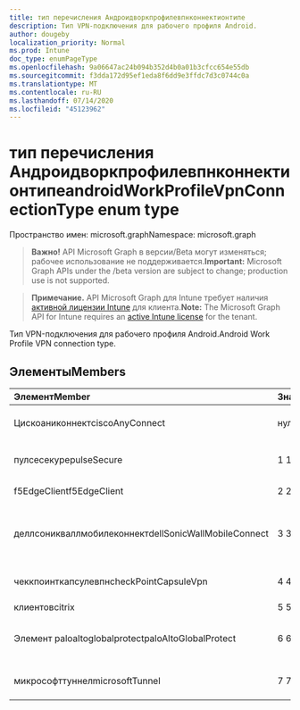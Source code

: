 ```yaml
---
title: тип перечисления Андроидворкпрофилевпнконнектионтипе
description: Тип VPN-подключения для рабочего профиля Android.
author: dougeby
localization_priority: Normal
ms.prod: Intune
doc_type: enumPageType
ms.openlocfilehash: 9a06647ac24b094b352d4b0a01b3cfcc654e55db
ms.sourcegitcommit: f3dda172d95ef1eda8f6dd9e3ffdc7d3c0744c0a
ms.translationtype: MT
ms.contentlocale: ru-RU
ms.lasthandoff: 07/14/2020
ms.locfileid: "45123962"
---
```

# <a name="androidworkprofilevpnconnectiontype-enum-type"></a><span data-ttu-id="34611-103">тип перечисления Андроидворкпрофилевпнконнектионтипе</span><span class="sxs-lookup"><span data-stu-id="34611-103">androidWorkProfileVpnConnectionType enum type</span></span>

<span data-ttu-id="34611-104">Пространство имен: microsoft.graph</span><span class="sxs-lookup"><span data-stu-id="34611-104">Namespace: microsoft.graph</span></span>

> <span data-ttu-id="34611-105">**Важно!** API Microsoft Graph в версии/Beta могут изменяться; рабочее использование не поддерживается.</span><span class="sxs-lookup"><span data-stu-id="34611-105">**Important:** Microsoft Graph APIs under the /beta version are subject to change; production use is not supported.</span></span>

> <span data-ttu-id="34611-106">**Примечание.** API Microsoft Graph для Intune требует наличия [активной лицензии Intune](https://go.microsoft.com/fwlink/?linkid=839381) для клиента.</span><span class="sxs-lookup"><span data-stu-id="34611-106">**Note:** The Microsoft Graph API for Intune requires an [active Intune license](https://go.microsoft.com/fwlink/?linkid=839381) for the tenant.</span></span>

<span data-ttu-id="34611-107">Тип VPN-подключения для рабочего профиля Android.</span><span class="sxs-lookup"><span data-stu-id="34611-107">Android Work Profile VPN connection type.</span></span>

## <a name="members"></a><span data-ttu-id="34611-108">Элементы</span><span class="sxs-lookup"><span data-stu-id="34611-108">Members</span></span>
|<span data-ttu-id="34611-109">Элемент</span><span class="sxs-lookup"><span data-stu-id="34611-109">Member</span></span>|<span data-ttu-id="34611-110">Значение</span><span class="sxs-lookup"><span data-stu-id="34611-110">Value</span></span>|<span data-ttu-id="34611-111">Описание</span><span class="sxs-lookup"><span data-stu-id="34611-111">Description</span></span>|
|:---|:---|:---|
|<span data-ttu-id="34611-112">Цискоаниконнект</span><span class="sxs-lookup"><span data-stu-id="34611-112">ciscoAnyConnect</span></span>|<span data-ttu-id="34611-113">нуль</span><span class="sxs-lookup"><span data-stu-id="34611-113">0</span></span>|<span data-ttu-id="34611-114">Cisco Аниконнект.</span><span class="sxs-lookup"><span data-stu-id="34611-114">Cisco AnyConnect.</span></span>|
|<span data-ttu-id="34611-115">пулсесекуре</span><span class="sxs-lookup"><span data-stu-id="34611-115">pulseSecure</span></span>|<span data-ttu-id="34611-116">1 </span><span class="sxs-lookup"><span data-stu-id="34611-116">1</span></span>|<span data-ttu-id="34611-117">Безопасный импульс.</span><span class="sxs-lookup"><span data-stu-id="34611-117">Pulse Secure.</span></span>|
|<span data-ttu-id="34611-118">f5EdgeClient</span><span class="sxs-lookup"><span data-stu-id="34611-118">f5EdgeClient</span></span>|<span data-ttu-id="34611-119">2 </span><span class="sxs-lookup"><span data-stu-id="34611-119">2</span></span>|<span data-ttu-id="34611-120">Пограничный клиент F5.</span><span class="sxs-lookup"><span data-stu-id="34611-120">F5 Edge Client.</span></span>|
|<span data-ttu-id="34611-121">деллсоникваллмобилеконнект</span><span class="sxs-lookup"><span data-stu-id="34611-121">dellSonicWallMobileConnect</span></span>|<span data-ttu-id="34611-122">3 </span><span class="sxs-lookup"><span data-stu-id="34611-122">3</span></span>|<span data-ttu-id="34611-123">Мобильное подключение Dell Сониквалл.</span><span class="sxs-lookup"><span data-stu-id="34611-123">Dell SonicWALL Mobile Connection.</span></span>|
|<span data-ttu-id="34611-124">чеккпоинткапсулевпн</span><span class="sxs-lookup"><span data-stu-id="34611-124">checkPointCapsuleVpn</span></span>|<span data-ttu-id="34611-125">4 </span><span class="sxs-lookup"><span data-stu-id="34611-125">4</span></span>|<span data-ttu-id="34611-126">Проверка покапсулы VPN.</span><span class="sxs-lookup"><span data-stu-id="34611-126">Check Point Capsule VPN.</span></span>|
|<span data-ttu-id="34611-127">клиентов</span><span class="sxs-lookup"><span data-stu-id="34611-127">citrix</span></span>|<span data-ttu-id="34611-128">5 </span><span class="sxs-lookup"><span data-stu-id="34611-128">5</span></span>|<span data-ttu-id="34611-129">Клиентов</span><span class="sxs-lookup"><span data-stu-id="34611-129">Citrix</span></span>|
|<span data-ttu-id="34611-130">Элемент paloaltoglobalprotect</span><span class="sxs-lookup"><span data-stu-id="34611-130">paloAltoGlobalProtect</span></span>|<span data-ttu-id="34611-131">6 </span><span class="sxs-lookup"><span data-stu-id="34611-131">6</span></span>|<span data-ttu-id="34611-132">Palo Alto сети Глобалпротект.</span><span class="sxs-lookup"><span data-stu-id="34611-132">Palo Alto Networks GlobalProtect.</span></span>|
|<span data-ttu-id="34611-133">микрософттуннел</span><span class="sxs-lookup"><span data-stu-id="34611-133">microsoftTunnel</span></span>|<span data-ttu-id="34611-134">7 </span><span class="sxs-lookup"><span data-stu-id="34611-134">7</span></span>|<span data-ttu-id="34611-135">Туннель Microsoft.</span><span class="sxs-lookup"><span data-stu-id="34611-135">Microsoft Tunnel.</span></span>|



